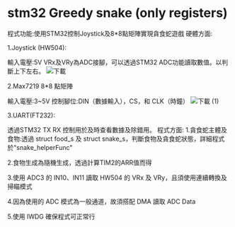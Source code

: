 # stm32 Greedy snake (only registers)
程式功能:使用STM32控制Joystick及8*8點矩陣實現貪食蛇遊戲
硬體方面:

1.Joystick (HW504):

輸入電壓:5V
VRx及VRy為ADC接腳，可以透過STM32 ADC功能讀取數值。以判斷上下左右。
![下載](https://github.com/mikey880870/stm32-Greedy-snake--only-registers-/assets/127172104/964ced73-16e8-4005-825b-2e5f071e363e)

2.Max7219 8*8 點矩陣

輸入電壓:3~5V
控制腳位:DIN（數據輸入），CS，和 CLK（時鐘）
![下載 (1)](https://github.com/mikey880870/stm32-Greedy-snake--only-registers-/assets/127172104/4e72ea5b-124c-439b-b8b4-77c69fb8747f)

3.UART(FT232):

透過STM32 TX RX 控制用於及時查看數據及除錯用。
程式方面:
1.貪食蛇主體及食物:透過 struct food_s 及 struct snake_s，判斷食物及貪食蛇狀態，詳細程式於"snake_helperFunc"

2.食物生成為隨機生成，透過計算TIM2的ARR值而得

3.使用 ADC3 的 IN10、IN11 讀取 HW504 的 VRx 及 VRy，且須使用連續轉換及掃瞄模式

4.因為使用的 ADC 模式為一般通道，故須搭配 DMA 讀取 ADC Data

5.使用 IWDG 確保程式可正常行
